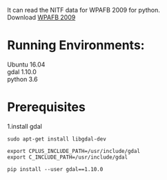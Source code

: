 It can read the NITF data for WPAFB 2009 for python.  
Download [WPAFB 2009](https://www.sdms.afrl.af.mil/index.php?collection=wpafb2009)
# Running Environments:
Ubuntu 16.04  
gdal 1.10.0  
python 3.6
# Prerequisites
1.install gdal  
```
sudo apt-get install libgdal-dev 
 
export CPLUS_INCLUDE_PATH=/usr/include/gdal
export C_INCLUDE_PATH=/usr/include/gdal

pip install --user gdal==1.10.0
```





